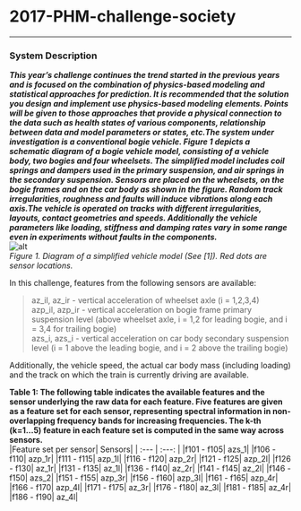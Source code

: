 # 2017-PHM-challenge-society  
***  
### System Description  
***This year’s challenge continues the trend started in the previous years and is focused on the combination of physics-based modeling and statistical approaches for prediction. It is recommended that the solution you design and implement use physics-based modeling elements. Points will be given to those approaches that provide a physical connection to the data such as health states of various components, relationship between data and model parameters or states, etc.The system under investigation is a conventional bogie vehicle. Figure 1 depicts a schematic diagram of a bogie vehicle model, consisting of a vehicle body, two bogies and four wheelsets. The simplified model includes coil springs and dampers used in the primary suspension, and air springs in the secondary suspension. Sensors are placed on the wheelsets, on the bogie frames and on the car body as shown in the figure. Random track irregularities, roughness and faults will induce vibrations along each axis.The vehicle is operated on tracks with different irregularities, layouts, contact geometries and speeds. Additionally the vehicle parameters like loading, stiffness and damping rates vary in some range even in experiments without faults in the components.***  
![alt](https://www.phmsociety.org/sites/phmsociety.org/files/PHM17DCFig1.png)  
*Figure 1. Diagram of a simplified vehicle model (See [1]). Red dots are sensor locations.*  
  
In this challenge, features from the following sensors are available:  
>az_il, az_ir - vertical acceleration of wheelset axle (i = 1,2,3,4)  
>azp_il, azp_ir - vertical acceleration on bogie frame primary suspension level (above wheelset axle, i = 1,2 for leading bogie, and i = 3,4 for trailing bogie)  
>azs_i, azs_i - vertical acceleration on car body secondary suspension level (i = 1 above the leading bogie, and i = 2 above the trailing bogie)  

Additionally, the vehicle speed, the actual car body mass (including loading) and the track on which the train is currently driving are available.  
  
**Table 1: The following table indicates the available features and the sensor underlying the raw data for each feature. Five features are given as a feature set for each sensor, representing spectral information in non-overlapping frequency bands for increasing frequencies. The k-th (k=1...5) feature in each feature set is computed in the same way across sensors.**  
|Feature set per sensor|	Sensors|
| :---              | :---:             |
|f101 - f105|	azs_1|
|f106 - f110|	azp_1r|
|f111 - f115|	azp_1l|
|f116 - f120|	azp_2r|
|f121 - f125|	azp_2l|
|f126 - f130|	az_1r|
|f131 - f135|	az_1l|
|f136 - f140|	az_2r|
|f141 - f145|	az_2l|
|f146 - f150|	azs_2|
|f151 - f155|	azp_3r|
|f156 - f160|	azp_3l|
|f161 - f165|	azp_4r|
|f166 - f170|	azp_4l|
|f171 - f175|	az_3r|
|f176 - f180|	az_3l|
|f181 - f185|	az_4r|
|f186 - f190|	az_4l|
